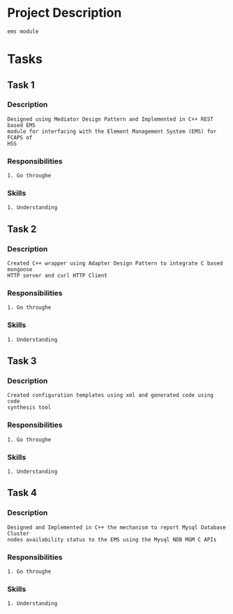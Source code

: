 # Project Description
```
ems module
```

# Tasks
## Task 1
### Description
```
Designed using Mediator Design Pattern and Implemented in C++ REST based EMS
module for interfacing with the Element Management System (EMS) for FCAPS of
HSS
```
### Responsibilities
```
1. Go throughe
```
### Skills
```
1. Understanding
```

## Task 2
### Description
```
Created C++ wrapper using Adapter Design Pattern to integrate C based mongoose
HTTP server and curl HTTP Client
```
### Responsibilities
```
1. Go throughe
```
### Skills
```
1. Understanding
```

## Task 3
### Description
```
Created configuration templates using xml and generated code using code
synthesis tool
```
### Responsibilities
```
1. Go throughe
```
### Skills
```
1. Understanding
```

## Task 4
### Description
```
Designed and Implemented in C++ the mechanism to report Mysql Database Cluster
nodes availability status to the EMS using the Mysql NDB MGM C APIs
```
### Responsibilities
```
1. Go throughe
```
### Skills
```
1. Understanding
```
